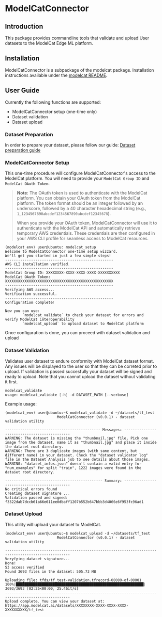 # ModelCatConnector

## Introduction

This package provides commandline tools that validate and upload User datasets to the ModelCat Edge ML platform.

## Installation

ModelCatConnector is a subpackage of the modelcat package. Installation instructions available under the [modelcat README](../../../README.md).

## User Guide

Currently the following functions are supported:
* ModelCatConnector setup (one-time only)
* Dataset validation
* Dataset upload

### Dataset Preparation

In order to prepare your dataset, please follow our guide: [Dataset preparation guide](/docs/dataset_preparation.md)

### ModelCatConnector Setup

This one-time procedure will configure ModelCatConnector's access to the ModelCat platform. You will need to provide your `ModelCat Group ID` and `ModelCat OAuth Token`.

> **Note:** The OAuth token is used to authenticate with the ModelCat platform. You can obtain your OAuth token from the ModelCat platform. The token format should be an integer followed by an underscore, followed by a 40 character hexadecimal string (e.g., `1_1234567890abcdef1234567890abcdef12345678`).
>
> When you provide your OAuth token, ModelCatConnector will use it to authenticate with the ModelCat API and automatically retrieve temporary AWS credentials. These credentials are then configured in your AWS CLI profile for seamless access to ModelCat resources.

```
(modelcat_env) user@ubuntu: modelcat_setup
Welcome to ModelCatConnector one-time setup wizzard.
We'll get you started in just a few simple steps!
--------------------------------------------------
AWS CLI installation verified.
--------------------------------------------------
ModelCat Group ID: XXXXXXXX-XXXX-XXXX-XXXX-XXXXXXXXXX
ModelCat OAuth Token: XXXXXXXXXXXXXXXXXXXXXXXXXXXXXXXXXXXXXXXXXXXXXXXXXX
--------------------------------------------------
Verifying AWS access...
Verification successful.
--------------------------------------------------
Configuration complete!

Now you can use:
        `modelcat_validate` to check your dataset for errors and verify ModelCat interoperability
        `modelcat_upload` to upload dataset to ModelCat platform

```
Once configuration is done, you can proceed with dataset validation and upload

### Dataset Validation
Validates user dataset to endure conformity with ModelCat dataset format. Any issues will be displayed to the user so that they can be correted prior to upload. If validation is passed succesfully your dataset will be signed and ready to upload. Note that you cannot upload the dataset without validating it first.
```
modelcat_validate
usage: modelcat_validate [-h] -d DATASET_PATH [--verbose]
```
Example usage:

```
(modelcat_env) user@ubuntu:~$ modelcat_validate -d ~/datasets/tf_test
                        ModelCatConnector (v0.0.1) - dataset validation utility

-------------------------------------------- Messages: ---------------------------------------------
WARNING: The dataset is missing the "thumbnail.jpg" file. Pick one image from the dataset, name it as "thumbnail.jpg" and place it inside the dataset root directory.
WARNING: There are 3 duplicate images (with same content, but different name) in your dataset. Check the "dataset validator log" file in the Dataset Analysis job to see details about those images.
WARNING: "dataset_infos.json" doesn't contain a valid entry for "num_examples" for split "train", 1222 images were found in the dataset root directory.

--------------------------------------------- Summary: ---------------------------------------------
No critical errors found
Creating dataset signature ...
Validation passed and signed: f3322dab7dccb61a66e611ee0dbaff1207b552b647bbb3d4066e6f953fc96ad1
```

### Dataset Upload

This utility will upload your dataset to ModelCat.

```
(modelcat_env) user@ubuntu:~$ modelcat_upload -d ~/datasets/tf_test
                        ModelCatConnector (v0.0.1) - dataset validation utility

----------------------------------------------------------------------------------------------------
Veryfying dataset signature...
Done!
S3 access verified
Found 3693 files in the dataset: 505.73 MB

Uploading file: tfds/tf_test-validation.tfrecord-00000-of-00001
100%|███████████████████████████████████████████████████████████| 3693/3693 [02:25<00:00, 25.46it/s]
----------------------------------------------------------------------------------------------------
Upload complete. You can view your dataset at: https://app.modelcat.ai/datasets/XXXXXXXX-XXXX-XXXX-XXXX-XXXXXXXXXX/tf_test
```